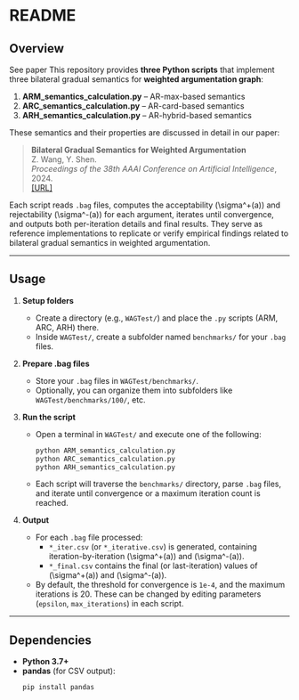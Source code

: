 # README

## Overview
See paper This repository provides **three Python scripts** that implement three bilateral gradual semantics for **weighted argumentation graph**:

1. **ARM_semantics_calculation.py** – AR-max-based semantics  
2. **ARC_semantics_calculation.py** – AR-card-based semantics  
3. **ARH_semantics_calculation.py** – AR-hybrid-based semantics  

These semantics and their properties are discussed in detail in our paper:

> **Bilateral Gradual Semantics for Weighted Argumentation**  
> Z. Wang, Y. Shen.  
> *Proceedings of the 38th AAAI Conference on Artificial Intelligence*, 2024.  
> [\[URL\]](https://ojs.aaai.org/index.php/AAAI/article/view/28945)

Each script reads `.bag` files, computes the acceptability \(\sigma^+(a)\) and rejectability \(\sigma^-(a)\) for each argument, iterates until convergence, and outputs both per-iteration details and final results. They serve as reference implementations to replicate or verify empirical findings related to bilateral gradual semantics in weighted argumentation.


---

## Usage

1. **Setup folders**  
   - Create a directory (e.g., `WAGTest/`) and place the `.py` scripts (ARM, ARC, ARH) there.  
   - Inside `WAGTest/`, create a subfolder named `benchmarks/` for your `.bag` files.

2. **Prepare .bag files**  
   - Store your `.bag` files in `WAGTest/benchmarks/`.  
   - Optionally, you can organize them into subfolders like `WAGTest/benchmarks/100/`, etc.

3. **Run the script**  
   - Open a terminal in `WAGTest/` and execute one of the following:
     ```bash
     python ARM_semantics_calculation.py
     python ARC_semantics_calculation.py
     python ARH_semantics_calculation.py
     ```
   - Each script will traverse the `benchmarks/` directory, parse `.bag` files, and iterate until convergence or a maximum iteration count is reached.

4. **Output**  
   - For each `.bag` file processed:
     - `*_iter.csv` (or `*_iterative.csv`) is generated, containing iteration-by-iteration \(\sigma^+(a)\) and \(\sigma^-(a)\).
     - `*_final.csv` contains the final (or last-iteration) values of \(\sigma^+(a)\) and \(\sigma^-(a)\).
   - By default, the threshold for convergence is `1e-4`, and the maximum iterations is 20. These can be changed by editing parameters (`epsilon`, `max_iterations`) in each script.

---

## Dependencies

- **Python 3.7+**  
- **pandas** (for CSV output):
  ```bash
  pip install pandas
